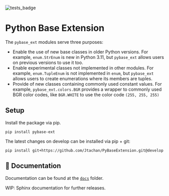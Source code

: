 ![tests_badge](https://github.com/Jtachan/PyBaseExtension/actions/workflows/unittests.yml/badge.svg)

# Python Base Extension

The `pybase_ext` modules serve three purposes:

* Enable the use of new base classes in older Python versions. For example, `enum.StrEnum` is new in Python 3.11, but `pybase_ext` allows users on previous versions to use it too.
* Enable experimental classes not implemented in other modules. For example, `enum.TupleEnum` is not implemented in `enum`, but `pybase_ext` allows users to create enumerations where its members are tuples.
* Provide of new classes containing commonly used constant values. For example, `pybase_ext.colors.BGR` provides a wrapper to commonly used BGR color codes, like `BGR.WHITE` to use the color code `(255, 255, 255)`


## Setup

Install the package via pip.

```shell
pip install pybase-ext
```

The latest changes on develop can be installed via pip + git:
```shell
pip install git+https://github.com/Jtachan/PyBaseExtension.git@develop
```

## 📖 Documentation

Documentation can be found at the [`docs`](https://github.com/Jtachan/PyBaseExtension/blob/main/docs/index.md) folder.

WIP: Sphinx documentation for further releases.
